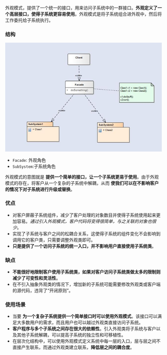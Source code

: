 
外观模式，提供了一个统一的接口，用来访问子系统中的一群接口。**外观定义了一个高层接口，使得子系统更容易使用**。外观模式是将子系统组合进外观中，然后将工作委托给子系统执行。

<!--more-->

### 结构

![](pattern-facade.jpg)

  - `Facade`: 外观角色
  - `SubSystem`:子系统角色

外观模式的意图就是 **提供一个简单的接口，让一个子系统更易于使用**。由于外观模式的存在，将客户从一个复杂的子系统中解耦，从而 **使我们可以在不影响客户的情况下对子系统进行升级或替换**。

### 优点

  - 对客户屏蔽子系统组件，减少了客户处理的对象数目并使得子系统使用起来更加容易。*通过引入外观模式，客户代码将变得很简单，与之关联的对象也很少*。
  - 实现了子系统与客户之间的松耦合关系，这使得子系统的组件变化不会影响到调用它的客户类，只需要调整外观类即可。
  - **只是提供了一个访问子系统的统一入口，并不影响用户直接使用子系统类**。

### 缺点

  - **不能很好地限制客户使用子系统类，如果对客户访问子系统类做太多的限制则减少了可变性和灵活性**。
  - 在不引入抽象外观类的情况下，增加新的子系统可能需要修改外观类或客户端的源代码，违背了“开闭原则”。

### 使用场景

  - 当要 **为一个复杂子系统提供一个简单接口时可以使用外观模式**。该接口可以满足大多数用户的需求，而且用户也可以越过外观类直接访问子系统。
  - **客户程序与多个子系统之间存在很大的依赖性**。引入外观类将子系统与客户以及其他子系统解耦，可以提高子系统的独立性和可移植性。
  - 在层次化结构中，可以使用外观模式定义系统中每一层的入口，层与层之间不直接产生联系，而通过外观类建立联系，**降低层之间的耦合度**。
